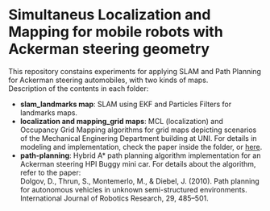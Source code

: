 # Simultaneus Localization and Mapping for mobile robots with Ackerman steering geometry 

This repository constains experiments for applying SLAM and Path Planning for Ackerman steering automobiles, with two kinds of maps. <br>
Description of the contents in each folder:
<ul>
<li><b>slam_landmarks map</b>: SLAM using EKF and Particles Filters for landmarks maps.</li>
<li><b>localization and mapping_grid maps</b>: MCL (localization) and Occupancy Grid Mapping algorithms for grid maps depicting scenarios of the Mechanical Enginering Department building at UNI. For details in modeling and implementation, check the paper inside the folder, or <a href="http://ronaldahmed.github.io/papers/autonomos.pdf">here</a>.</li>
<li><b>path-planning</b>: Hybrid A* path planning algorithm implementation for an Ackerman steering HPI Buggy mini car. For details about the algorithm, refer to the paper:<br>
Dolgov, D., Thrun, S., Montemerlo, M., & Diebel, J. (2010). Path planning for autonomous vehicles in unknown semi-structured environments. International Journal of Robotics Research, 29, 485–501.
</li>
</ul>